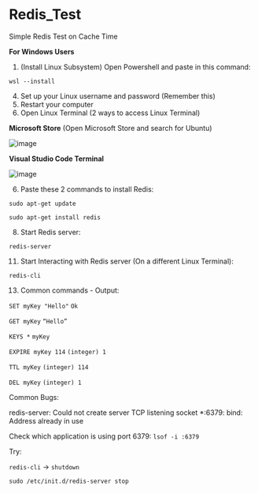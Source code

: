 # Redis_Test
Simple Redis Test on Cache Time 

**For Windows Users** 
1. (Install Linux Subsystem) Open Powershell and paste in this command:
   
``wsl --install``

4. Set up your Linux username and password (Remember this)
5. Restart your computer
6. Open Linux Terminal
(2 ways to access Linux Terminal)

**Microsoft Store** (Open Microsoft Store and search for Ubuntu)

![image](https://github.com/duc-beluga/Redis_Test/assets/98554622/a2efa425-288b-4811-aa52-21dd786d4870)

**Visual Studio Code Terminal**

![image](https://github.com/duc-beluga/Redis_Test/assets/98554622/7f7b0a55-7ebe-4791-8968-bcba1cc096a2)

6. Paste these 2 commands to install Redis:
   
``sudo apt-get update``

``sudo apt-get install redis``

8. Start Redis server:
   
``redis-server``

11. Start Interacting with Redis server (On a different Linux Terminal):
    
``redis-cli``

13. Common commands - Output:
    
``SET myKey "Hello"``  		``Ok``

``GET myKey``				``“Hello”``		

``KEYS *``				``myKey``		

``EXPIRE myKey 114``		``(integer) 1``	 

``TTL myKey``				``(integer) 114``

``DEL myKey``				``(integer) 1``	

Common Bugs:

redis-server: Could not create server TCP listening socket *:6379: bind: Address already in use

Check which application is using port 6379: ``lsof -i :6379``


Try: 

``redis-cli`` -> ``shutdown``

``sudo /etc/init.d/redis-server stop``


